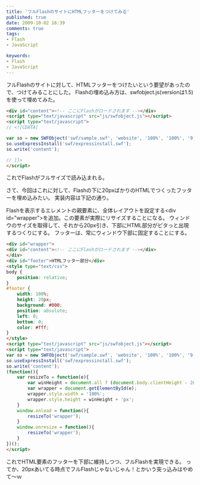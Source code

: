 ```yaml
---
title: 'フルFlashのサイトにHTMLフッターをつけてみる'
published: true
date: 2009-10-02 16:39
comments: true
tags:
- Flash
- JavaScript

keywords:
- Flash
- JavaScript
---
```

フルFlashのサイトに対して、HTMLフッターをつけたいという要望があったので、つけてみることにした。
Flashの埋め込み方は、swfobject.js(versionは1.5)を使って埋めてみた。

```html
<div id="content"><!-- ここにFlashがロードされます --></div>
<script type="text/javascript" src="js/swfobject.js"></script>
<script type="text/javascript">
// <![CDATA[

var so = new SWFObject('swf/sample.swf', 'website', '100%', '100%', '9', '#ffffff');
so.useExpressInstall('swf/expressinstall.swf');
so.write('content');

// ]]>
</script>
```


これでFlashがフルサイズで読み込まれる。

さて、今回はこれに対して、Flashの下に20pxばかりのHTMLでつくったフッターを埋め込みたい。
実装内容は下記の通り。


Flashを表示するエレメントの親要素に、全体レイアウトを設定する&lt;div id=&quot;wrapper&quot;&gt;を追加。この要素が実際にリサイズすることになる。
ウィンドウのサイズを取得して、それから20px引き、下部にHTML部分がピタっと出現するつくりにする。
フッターは、常にウィンドウ下部に固定することにする。


```html
<div id="wrapper">
<div id="content"><!-- ここにFlashがロードされます --></div>
</div>
<div id="footer">HTMLフッター部分</div>
<style type="text/css">
body {
	position: relative;
}
#footer {
	width: 100%;
	height: 20px;
	background: #000;
	position: absolute;
	left: 0;
	bottom: 0;
	color: #fff;
}
</style>
<script type="text/javascript" src="js/swfobject.js"></script>
<script type="text/javascript">
var so = new SWFObject('swf/sample.swf', 'website', '100%', '100%', '9', '#ffffff');
so.useExpressInstall('swf/expressinstall.swf');
so.write('content');
(function(){
	var resizeTo = function(e){
		var winHeight = document.all ? (document.body.clientHeight - 20) : (window.innerHeight - 20);
		var wrapper = document.getElementById(e);
		wrapper.style.width = '100%';
		wrapper.style.height = winHeight + 'px';
	}
	window.onload = function(){
		resizeTo('wrapper');
	}
	window.onresize = function(){
		resizeTo('wrapper');
	}
})();
</script>
```


これでHTML要素のフッターを下部に維持しつつ、フルFlashを実現できる。
ってか、20pxあいてる時点でフルFlashじゃないじゃん！とかいう突っ込みはやめて～ｗ